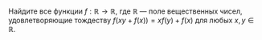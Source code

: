 Найдите все функции $f:\mathbb{R}\to \mathbb{R}$, где $\mathbb{R}$ — поле вещественных чисел, удовлетворяющие тождеству
$f(xy+f(x))=xf(y)+f(x)$ для любых $x,y\in \mathbb{R}$.